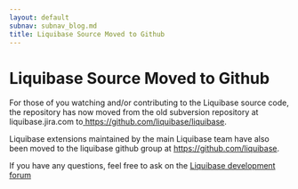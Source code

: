 ```yaml
---
layout: default
subnav: subnav_blog.md
title: Liquibase Source Moved to Github
---
```

# Liquibase Source Moved to Github

For those of you watching and/or contributing to the Liquibase source code, the repository has now moved from the old subversion repository at liquibase.jira.com to<a href=" https://github.com/liquibase/liquibase"> https://github.com/liquibase/liquibase</a>.


Liquibase extensions maintained by the main Liquibase team have also been moved to the liquibase github group at <a href="https://github.com/liquibase">https://github.com/liquibase</a>.


If you have any questions, feel free to ask on the <a href="https://forum.liquibase.org/#Forum/liquibase-development">Liquibase development forum</a>
